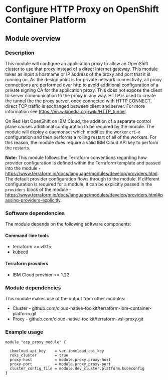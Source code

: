 # Configure HTTP Proxy on OpenShift Container Platform

## Module overview

### Description

This module will configure an application proxy to allow an OpenShift cluster to use that proxy instead of a direct Internet gateway. This module takes as input a hostname or IP address of the proxy and port that it is running on. As the design point is for private network connectivity, all proxy connections are performed over http to avoid additional configuration of a private signing CA for the application proxy. This does not expose the client to server communication to the proxy in any way. HTTP is used to create the tunnel the the proxy server, once connected with HTTP CONNECT, direct TCP traffic is exchanged between client and server. For more information see <https://en.wikipedia.org/wiki/HTTP_tunnel>.

On Red Hat OpenShift on IBM Cloud, the addition of a separate control plane causes additional configuration to be required by the module. The module will deploy a daemonset which modifies the worker `cri-o` configuration and then performs a rolling restart of all of the workers. For this reason, the module does require a valid IBM Cloud API key to perform the restarts.

**Note:** This module follows the Terraform conventions regarding how provider configuration is defined within the Terraform template and passed into the module - <https://www.terraform.io/docs/language/modules/develop/providers.html>. The default provider configuration flows through to the module. If different configuration is required for a module, it can be explicitly passed in the `providers` block of the module - <https://www.terraform.io/docs/language/modules/develop/providers.html#passing-providers-explicitly>.

### Software dependencies

The module depends on the following software components:

#### Command-line tools

- terraform >= v0.15
- kubectl

#### Terraform providers

- IBM Cloud provider >= 1.22

### Module dependencies

This module makes use of the output from other modules:

- Cluster - github.com/cloud-native-toolkit/terraform-ibm-container-platform.git
- Proxy - github.com/cloud-native-toolkit/terraform-vsi-proxy.git

### Example usage

```hcl-terraform
module "ocp_proxy_module" {

  ibmcloud_api_key    = var.ibmcloud_api_key
  roks_cluster        = true
  proxy-host          = module.proxy.proxy-host
  proxy-port          = module.proxy.proxy-port
  cluster_config_file = module.dev_cluster.platform.kubeconfig
}
```
